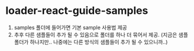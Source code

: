 # loader-react-guide-samples

1. samples 폴더에 들어가면 기본 sample 사용법 제공
2. 추후 다른 샘플들이 추가 될 수 있음으로 폴더를 하나 더 묶어서 제공. (지금은 샘플폴더가 하나지만.. 나중에는 다른 방식의 샘플들이 추가 될 수 있으니까..)
